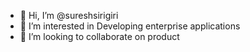 - 👋 Hi, I’m @sureshsirigiri
- 👀 I’m interested in Developing enterprise applications
- 💞️ I’m looking to collaborate on product

<!---
sureshsirigiri77/sureshsirigiri77 is a ✨ special ✨ repository because its `README.md` (this file) appears on your GitHub profile.
You can click the Preview link to take a look at your changes.
--->
